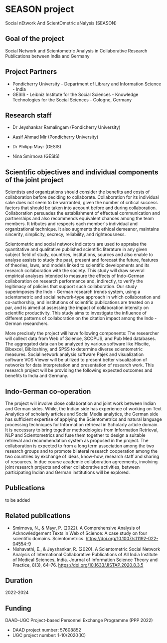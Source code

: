 # SEASON project
Social nEtwork And ScientOmetric aNalysis (SEASON)

## Goal of the project
Social Network and Scientometric Analysis in Collaborative Research Publications between India and Germany

## Project Partners
* Pondicherry University - Department of Library and Information Science - India
* GESIS - Leibniz Institute for the Social Sciences - Knowledge Technologies for the Social Sciences - Cologne, Germany

## Research staff 
* Dr Jeyshankar Ramalingam (Pondicherry University)
* Aasif Ahmad Mir (Pondicherry University)

* Dr Philipp Mayr (GESIS)
* Nina Smirnova (GESIS)


## Scientific objectives and individual components of the joint project
Scientists and organizations should consider the benefits and costs of collaboration before deciding to collaborate. Collaboration for its individual sake does not seem to be warranted, given the number of critical success factors that should be taken into account before and during collaboration. Collaboration persuades the establishment of effectual communication and partnerships and also recommends equivalent chances among the team members. It tributes and respects each member's individual and organizational technique. It also augments the ethical demeanor, maintains sincerity, simplicity, secrecy, reliability, and righteousness.

Scientometric and social network indicators are used to appraise the quantitative and qualitative published scientific literature in any given subject field of study, countries, institutions, sources and also enable to analyse assists to study the past, present and forecast the future, features of theories, laws, and models linked to scientific developments and its research collaboration with the society. This study will draw several empirical analyses intended to measure the effects of Indo-German collaboration on research performance and, indirectly, to verify the legitimacy of policies that support such collaboration. Our study superimposes the Indo - German research trends system, using a scientometric and social network-type approach in which collaboration and co-authorship, and institutions of scientific publications are treated on a par, and is aimed at assessing the impact of collaboration intensity on scientific productivity. This study aims to investigate the influence of different patterns of collaboration on the citation impact among the Indo - German researchers.

More precisely the project will have following components:
The researcher will collect data from Web of Science, SCOPUS, and Pub Med databases. The aggregated data can be analyzed by various software like Hiscite, Bibexcel, Biblioshiny, and SPSS to determine diverse scientometric measures. Social network analysis software Pajek and visualization software VOS Viewer will be utilized to present better visualization of networks for data interpretation and presentation of research work. This research project will be providing the following expected outcomes and benefits to India and Germany.

## Indo-German co-operation 
The project will involve close collaboration and joint work between Indian and German sides. While, the Indian side has experience of working on Text Analytics of scholarly articles and Social Media analytics, the German side has sufficient expertise of applying the Scientometrics and natural language processing techniques for Information retrieval in Scholarly article domain. It is necessary to bring together methodologies from Information Retrieval, NLP and Scientometrics and fuse them together to design a suitable retrieval and recommendation system as proposed in the project. The collaboration is expected to from a long term association among the two research groups and to promote bilateral research cooperation among the two countries by exchange of ideas, know-how, research staff and sharing of resources. In due course academic collaboration agreements, involving joint research projects and other collaborative activities, between participating Indian and German institutions will be explored.

## Publications
to be added

## Related publications
* Smirnova, N., & Mayr, P. (2022). A Comprehensive Analysis of Acknowledgement Texts in Web of Science: A case study on four scientific domains. Scientometrics. https://doi.org/10.1007/s11192-022-04554-9
* Nishavathi, E., & Jeyshankar, R. (2020). A Scientometric Social Network Analysis of International Collaborative Publications of All India Institute of Medical Sciences, India. Journal of Information Science Theory and Practice, 8(3), 64–76. https://doi.org/10.1633/JISTAP.2020.8.3.5




## Duration
2022-2024

## Funding
DAAD–UGC Project-based Personnel Exchange Programme (PPP 2022)

* DAAD project number: 57608852
* UGC project number: 1-10/2020(IC)

